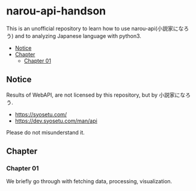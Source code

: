 # narou-api-handson
<a id="markdown-narou-api-handson" name="narou-api-handson"></a>

This is an unofficial repository to learn how to use narou-api(小説家になろう) and to analyzing Japanese language with python3.

<!-- TOC -->

- [Notice](#notice)
- [Chapter](#chapter)
    - [Chapter 01](#chapter-01)

<!-- /TOC -->


## Notice
<a id="markdown-notice" name="notice"></a>

Results of WebAPI, are not licensed by this repository, but by 小説家になろう.

* <https://syosetu.com/>
* <https://dev.syosetu.com/man/api>


Please do not misunderstand it.


## Chapter
<a id="markdown-chapter" name="chapter"></a>

### Chapter 01
<a id="markdown-chapter-01" name="chapter-01"></a>

We briefly go through with fetching data, processing, visualization.